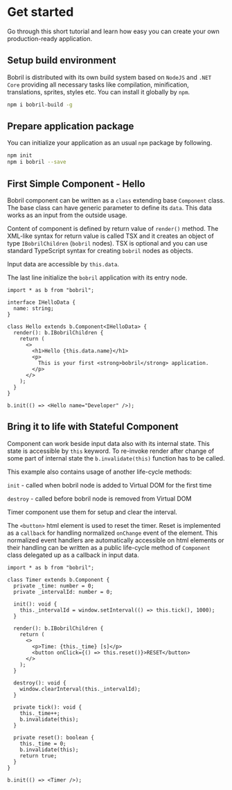 # Get started

Go through this short tutorial and learn how easy you can create your own production-ready application.

## Setup build environment

Bobril is distributed with its own build system based on `NodeJS` and `.NET Core` providing all necessary tasks like compilation, minification, translations, sprites, styles etc. You can install it globally by `npm`.

```bash
npm i bobril-build -g
```

## Prepare application package

You can initialize your application as an usual `npm` package by following.

```bash
npm init
npm i bobril --save
```

## First Simple Component - Hello

Bobril component can be written as a `class` extending base `Component` class. The base class can have generic parameter to define its `data`. This data works as an input from the outside usage.

Content of component is defined by return value of `render()` method. The XML-like syntax for return value is called TSX and it creates an object of type `IBobrilChildren` (`bobril` nodes). TSX is optional and you can use standard TypeScript syntax for creating `bobril` nodes as objects.

Input data are accessible by `this.data`.

The last line initialize the `bobril` application with its entry node.

<!-- # from-file: ./examples/hello/index.tsx -->

```tsx
import * as b from "bobril";

interface IHelloData {
  name: string;
}

class Hello extends b.Component<IHelloData> {
  render(): b.IBobrilChildren {
    return (
      <>
        <h1>Hello {this.data.name}</h1>
        <p>
          This is your first <strong>bobril</strong> application.
        </p>
      </>
    );
  }
}

b.init(() => <Hello name="Developer" />);

```

## Bring it to life with Stateful Component

Component can work beside input data also with its internal state. This state is accessible by `this` keyword. To re-invoke render after change of some part of internal state the `b.invalidate(this)` function has to be called.

This example also contains usage of another life-cycle methods:

`init` - called when bobril node is added to Virtual DOM for the first time

`destroy` - called before bobril node is removed from Virtual DOM

Timer component use them for setup and clear the interval.

The `<button>` html element is used to reset the timer. Reset is implemented as a `callback` for handling normalized `onChange` event of the element. This normalized event handlers are automatically accessible on html elements or their handling can be written as a public life-cycle method of `Component` class delegated up as a callback in input data.

<!-- # from-file: ./examples/timer/index.tsx -->

```tsx
import * as b from "bobril";

class Timer extends b.Component {
  private _time: number = 0;
  private _intervalId: number = 0;

  init(): void {
    this._intervalId = window.setInterval(() => this.tick(), 1000);
  }

  render(): b.IBobrilChildren {
    return (
      <>
        <p>Time: {this._time} [s]</p>
        <button onClick={() => this.reset()}>RESET</button>
      </>
    );
  }

  destroy(): void {
    window.clearInterval(this._intervalId);
  }

  private tick(): void {
    this._time++;
    b.invalidate(this);
  }

  private reset(): boolean {
    this._time = 0;
    b.invalidate(this);
    return true;
  }
}

b.init(() => <Timer />);
```
